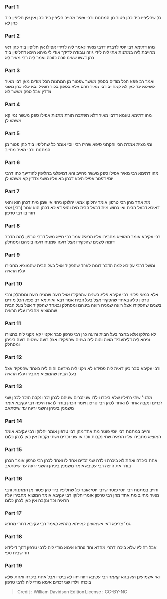 
### Part 1
כל שחליפיו ביד כהן פטור מן המתנות ורבי מאיר מחייב חליפין ביד כהן אין אין חליפין ביד כהן לא

### Part 2
מהו דתימא רבי יוסי לדבריו דרבי מאיר קאמר ליה לדידי אפילו אין חליפין ביד כהן דאי מחייבת ליה במתנות אתי ליה לידי גיזה ועבודה לדידך אודי לי מיהא היכא דחליפין ביד כהן דעשו שאינו זוכה כזוכה ואמר ליה רבי מאיר לא

### Part 3
ואמר רב פפא הכל מודים בספק מעשר שפטור מן המתנות הכל מודים מאן רבי מאיר פשיטא עד כאן לא קמחייב רבי מאיר התם אלא בספק בכור הואיל ובא עליו כהן משני צדדין אבל ספק מעשר לא 

### Part 4
מהו דתימא טעמא דרבי מאיר דלא תשתכח תורת מתנות אפילו ספק מעשר נמי קא משמע לן 

### Part 5
ומי מצית אמרת הכי והקתני סיפא שהיה רבי יוסי אומר כל שחליפיו ביד כהן פטור מן המתנות ורבי מאיר מחייב

### Part 6
מהו דתימא רבי מאיר אפילו ספק מעשר מחייב והא דמיפלגי בחליפין להודיעך כחו דרבי יוסי דפטר אפילו היכא דכהן בא עליו משני צדדין קא משמע לן

### Part 7
מת אחד מהן רבי טרפון אומר יחלוקו אמאי יחלוקו ניחזי אי שמן מית דכהן הוא והאי דאיכא דבעל הבית ואי כחוש מית דבעל הבית מית והאי דאיכא דכהן הוא אמר [רבי] אמי חזר בו רבי טרפון

### Part 8
רבי עקיבא אומר המוציא מחבירו עליו הראיה אמר רבי חייא משל דרבי טרפון למה הדבר דומה לשנים שהפקידו אצל רועה שמניח רועה ביניהם ומסתלק

### Part 9
ומשל דרבי עקיבא למה הדבר דומה לאחד שהפקיד אצל בעל הבית שהמוציא מחבירו עליו הראיה

### Part 10
אלא במאי פליגי רבי עקיבא פליג בשנים שהפקידו אצל רועה שמניח רועה ומסתלק ורבי טרפון פליג באחד שהפקיד אצל בעל הבית אמר רבא ואיתימא רב פפא הכל מודים בשנים שהפקידו אצל רועה שמניח רועה ביניהם ומסתלק ובאחד שהפקיד אצל בעל הבית שהמוציא מחבירו עליו הראיה

### Part 11
לא נחלקו אלא בחצר בעל הבית ורועה כהן רבי טרפון סבר אקנויי קא מקני ליה בחצירו וניחא ליה דליתעביד מצוה והוה ליה כשנים שהפקידו אצל רועה שמניח רועה ביניהן ומסתלק 

### Part 12
ורבי עקיבא סבר כיון דאית ליה פסידא לא מקני ליה מידעם והוה ליה כאחד שהפקיד אצל בעל הבית שהמוציא מחבירו עליו הראיה

### Part 13
מתני׳ שתי רחיליו שלא ביכרו וילדו שני זכרים שניהם לכהן זכר ונקבה הזכר לכהן שני זכרים ונקבה אחד לו ואחד לכהן רבי טרפון אומר הכהן בורר לו את היפה רבי עקיבא אומר משמנין ביניהן והשני ירעה עד שיסתאב 

### Part 14
וחייב במתנות רבי יוסי פוטר מת אחד מהן רבי טרפון אומר יחלוקו רבי עקיבא אומר המוציא מחבירו עליו הראיה שתי נקבות וזכר או שני זכרים ושתי נקבות אין כאן לכהן כלום 

### Part 15
אחת ביכרה ואחת לא ביכרה וילדה שני זכרים אחד לו ואחד לכהן רבי טרפון אומר הכהן בורר את היפה רבי עקיבא אומר משמנין ביניהן והשני ירעה עד שיסתאב

### Part 16
וחייב במתנות רבי יוסי פוטר שרבי יוסי אומר כל שחליפיו ביד כהן פטור מן המתנות ורבי מאיר מחייב מת אחד מהן רבי טרפון אומר יחלוקו רבי עקיבא אומר המוציא מחבירו עליו הראיה זכר ונקבה אין כאן לכהן כלום

### Part 17
גמ׳ צריכא דאי אשמועינן קמייתא בההיא קאמר רבי עקיבא דתרי מחדא 

### Part 18
אבל רחיליו שלא ביכרו דתרי מחדא וחד מחדא אימא מודי ליה לרבי טרפון דהך דילידא חד שביח טפי

### Part 19
ואי אשמועינן הא בהא קאמר רבי עקיבא דתרוייהו לא ביכרו אבל אחת ביכרה ואחת שלא ביכרה וילדו שני זכרים אימא מודי ליה לרבי טרפון 

>Credit : William Davidson Edition
>License : CC-BY-NC